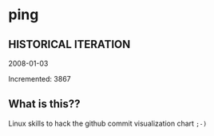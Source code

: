 # ping

## HISTORICAL ITERATION
2008-01-03

Incremented: 3867

## What is this?? 
Linux skills to hack the github commit visualization chart `;-)`
